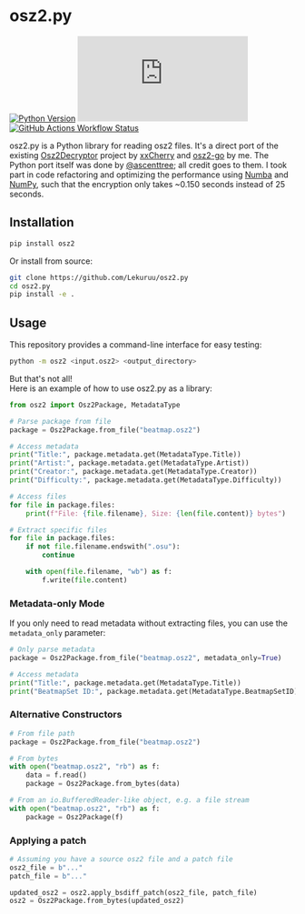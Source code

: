 # osz2.py

[![Python Version](https://img.shields.io/badge/python-3.9+-blue.svg)](https://www.python.org/)
[![GitHub License](https://img.shields.io/github/license/Lekuruu/osz2.py)](https://github.com/Lekuruu/osz2.py/blob/main/LICENSE)
[![GitHub Actions Workflow Status](https://img.shields.io/github/actions/workflow/status/Lekuruu/osz2.py/.github%2Fworkflows%2Fbuild.yml)](https://github.com/Lekuruu/osz2.py/actions/workflows/build.yml)

osz2.py is a Python library for reading osz2 files. It's a direct port of the existing [Osz2Decryptor](https://github.com/xxCherry/Osz2Decryptor) project by [xxCherry](https://github.com/xxCherry) and [osz2-go](https://github.com/Lekuruu/osz2-go) by me. The Python port itself was done by [@ascenttree](https://github.com/ascenttree); all credit goes to them. I took part in code refactoring and optimizing the performance using [Numba](https://numba.pydata.org/) and [NumPy](https://numpy.org/), such that the encryption only takes ~0.150 seconds instead of 25 seconds.

## Installation

```bash
pip install osz2
```

Or install from source:

```bash
git clone https://github.com/Lekuruu/osz2.py
cd osz2.py
pip install -e .
```

## Usage

This repository provides a command-line interface for easy testing:

```bash
python -m osz2 <input.osz2> <output_directory>
```

But that's not all!  
Here is an example of how to use osz2.py as a library:

```python
from osz2 import Osz2Package, MetadataType

# Parse package from file
package = Osz2Package.from_file("beatmap.osz2")

# Access metadata
print("Title:", package.metadata.get(MetadataType.Title))
print("Artist:", package.metadata.get(MetadataType.Artist))
print("Creator:", package.metadata.get(MetadataType.Creator))
print("Difficulty:", package.metadata.get(MetadataType.Difficulty))

# Access files
for file in package.files:
    print(f"File: {file.filename}, Size: {len(file.content)} bytes")

# Extract specific files
for file in package.files:
    if not file.filename.endswith(".osu"):
        continue

    with open(file.filename, "wb") as f:
        f.write(file.content)
```

### Metadata-only Mode

If you only need to read metadata without extracting files, you can use the `metadata_only` parameter:

```python
# Only parse metadata
package = Osz2Package.from_file("beatmap.osz2", metadata_only=True)

# Access metadata
print("Title:", package.metadata.get(MetadataType.Title))
print("BeatmapSet ID:", package.metadata.get(MetadataType.BeatmapSetID))
```

### Alternative Constructors

```python
# From file path
package = Osz2Package.from_file("beatmap.osz2")

# From bytes
with open("beatmap.osz2", "rb") as f:
    data = f.read()
    package = Osz2Package.from_bytes(data)

# From an io.BufferedReader-like object, e.g. a file stream
with open("beatmap.osz2", "rb") as f:
    package = Osz2Package(f)
```

### Applying a patch

```python
# Assuming you have a source osz2 file and a patch file
osz2_file = b"..."
patch_file = b"..."

updated_osz2 = osz2.apply_bsdiff_patch(osz2_file, patch_file)
osz2 = Osz2Package.from_bytes(updated_osz2)
```
